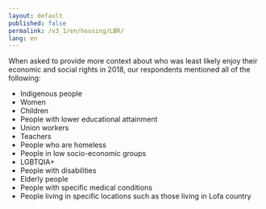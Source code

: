```yaml
---
layout: default
published: false
permalink: /v3_1/en/housing/LBR/
lang: en
---
```


When asked to provide more context about who was least likely enjoy their economic and social rights in 2018, our respondents mentioned all of the following:
-	Indigenous people
-	Women
-	Children
-	People with lower educational attainment
-	Union workers
-	Teachers
-	People who are homeless
-	People in low socio-economic groups
-	LGBTQIA+
-	People with disabilities
-	Elderly people
-	People with specific medical conditions
-	People living in specific locations such as those living in Lofa country

